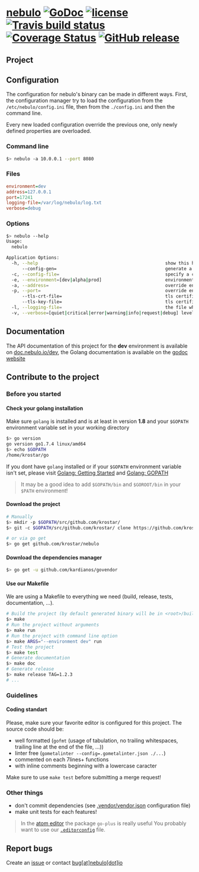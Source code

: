 # [nebulo](https://github.com/krostar/nebulo)  [![GoDoc](https://godoc.org/github.com/krostar/nebulo?status.svg)](https://godoc.org/github.com/krostar/nebulo) [![license](https://img.shields.io/github/license/krostar/nebulo.svg)](https://tldrlegal.com/license/mit-license) [![Travis build status](https://travis-ci.org/krostar/nebulo.svg?branch=dev)](https://travis-ci.org/krostar/nebulo) [![Coverage Status](https://coveralls.io/repos/github/krostar/nebulo/badge.svg?branch=dev)](https://coveralls.io/github/krostar/nebulo?branch=dev) [![GitHub release](https://img.shields.io/github/release/krostar/nebulo.svg)](https://github.com/krostar/nebulo/releases)
## Project

## Configuration
The configuration for nebulo's binary can be made in different ways.
First, the configuration manager try to load the configuration from the `/etc/nebulo/config.ini` file, then from the `./config.ini` and then the command line.

Every new loaded configuration override the previous one, only newly defined properties are overloaded.

### Command line
```sh
$> nebulo -a 10.0.0.1 --port 8080
```

### Files
```INI
environment=dev
address=127.0.0.1
port=17241
logging-file=/var/log/nebulo/log.txt
verbose=debug
```

### Options
```sh
$> nebulo --help
Usage:
  nebulo

Application Options:
  -h, --help                                                show this help message
      --config-gen=                                         generate a configuration file for the actual configuration to the specified file and quit
  -c, --config-file=                                        specify a configuration file (be cautious on infinite-recursive-configuration)
  -e, --environment=[dev|alpha|prod]                        environment to use for external services connection purpose - this parameter is required
  -a, --address=                                            override environment address to use to listen to (default: depend on -e (environment))
  -p, --port=                                               override environment port to use to listen to (default: depend on -e (environment))
      --tls-crt-file=                                       tls certificate file used to encrypt communication
      --tls-key-file=                                       tls certificate key used to encrypt communication
  -l, --logging-file=                                       the file where write the log (default: no file, standart output)
  -v, --verbose=[quiet|critical|error|warning|info|request|debug] level of information to write on standart output or in a file (default: debug)
```


## Documentation
The API documentation of this project for the **dev** environment is available on [doc.nebulo.io/dev](https://doc.nebulo.io/dev), the Golang documentation is available on the [godoc website](https://godoc.org/github.com/krostar/nebulo)

## Contribute to the project
### Before you started
#### Check your golang installation
Make sure `golang` is installed and is at least in version **1.8** and your `$GOPATH` environment variable set in your working directory
```sh
$> go version
go version go1.7.4 linux/amd64
$> echo $GOPATH
/home/krostar/go
```

If you dont have `golang` installed or if your `$GOPATH` environment variable isn't set, please visit [Golang: Getting Started](https://golang.org/doc/install) and [Golang: GOPATH](https://golang.org/doc/code.html#GOPATH)

> It may be a good idea to add `$GOPATH/bin` and `$GOROOT/bin` in your `$PATH` environment!

#### Download the project
```sh
# Manually
$> mkdir -p $GOPATH/src/github.com/krostar/
$> git -c $GOPATH/src/github.com/krostar/ clone https://github.com/krostar/nebulo.git

# or via go get
$> go get github.com/krostar/nebulo
```

#### Download the dependencies manager
```sh
$> go get -u github.com/kardianos/govendor
```

#### Use our Makefile
We are using a Makefile to everything we need (build, release, tests, documentation, ...).
```sh
# Build the project (by default generated binary will be in <root>/build/bin/nebulo)
$> make
# Run the project without arguments
$> make run
# Run the project with command line option
$> make ARGS="--environment dev" run
# Test the project
$> make test
# Generate documentation
$> make doc
# Generate release
$> make release TAG=1.2.3
# ...
```


### Guidelines
#### Coding standart
Please, make sure your favorite editor is configured for this project. The source code should be:
- well formatted (`gofmt` (usage of tabulation, no trailing whitespaces, trailing line at the end of the file, ...))
- linter free (`gometalinter --config=.gometalinter.json ./...`)
- commented on each 7lines+ functions
- with inline comments beginning with a lowercase caracter

Make sure to use `make test` before submitting a merge request!

### Other things
- don't commit dependencies (see [.vendor/vendor.json](https://github.com/kardianos/govendor) configuration file)
- make unit tests for each features!

> In the [atom editor](https://atom.io/) the package `go-plus` is really useful
> You probably want to use our [`.editorconfig`](http://editorconfig.org) file.

## Report bugs
Create an [issue](https://github.com/krostar/nebulo/issues) or contact [bug[at]nebulo[dot]io](mailto:bug@nebulo.io)
